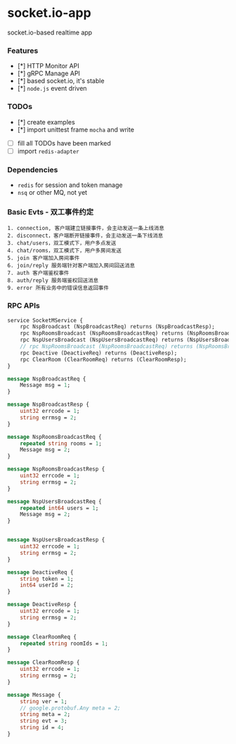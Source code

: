 # socket.io-app
socket.io-based realtime app

### Features

* [*] HTTP Monitor API
* [*] gRPC Manage API
* [*] based socket.io, it's stable
* [*] `node.js` event driven

### TODOs

* [*] create examples
* [*] import unittest frame `mocha` and write
* [ ] fill all TODOs have been marked
* [ ] import `redis-adapter`

### Dependencies

* `redis` for session and token manage
* `nsq` or other MQ, not yet


### Basic Evts - 双工事件约定

    1. connection, 客户端建立链接事件，会主动发送一条上线消息
    2. disconnect，客户端断开链接事件，会主动发送一条下线消息
    3. chat/users，双工模式下，用户多点发送
    4. chat/rooms，双工模式下，用户多房间发送
    5. join 客户端加入房间事件
    6. join/reply 服务端针对客户端加入房间回送消息
    7. auth 客户端鉴权事件
    8. auth/reply 服务端鉴权回送消息
    9. error 所有业务中的错误信息返回事件

### RPC APIs

```proto
service SocketMService {
    rpc NspBroadcast (NspBroadcastReq) returns (NspBroadcastResp);
    rpc NspRoomsBroadcast (NspRoomsBroadcastReq) returns (NspRoomsBroadcastResp);
    rpc NspUsersBroadcast (NspUsersBroadcastReq) returns (NspUsersBroadcastResp);
    // rpc NspRoomsBroadcast (NspRoomsBroadcastReq) returns (NspRoomsBroadcastResp);
    rpc Deactive (DeactiveReq) returns (DeactiveResp);
    rpc ClearRoom (ClearRoomReq) returns (ClearRoomResp);
}

message NspBroadcastReq {
    Message msg = 1;
}

message NspBroadcastResp {
    uint32 errcode = 1;
    string errmsg = 2;
}

message NspRoomsBroadcastReq {
    repeated string rooms = 1;
    Message msg = 2;
}

message NspRoomsBroadcastResp {
    uint32 errcode = 1;
    string errmsg = 2;
}

message NspUsersBroadcastReq {
    repeated int64 users = 1;
    Message msg = 2;
}


message NspUsersBroadcastResp {
    uint32 errcode = 1;
    string errmsg = 2;
}

message DeactiveReq {
    string token = 1;
    int64 userId = 2; 
}

message DeactiveResp {
    uint32 errcode = 1;
    string errmsg = 2;
}

message ClearRoomReq {
    repeated string roomIds = 1;
}

message ClearRoomResp {
    uint32 errcode = 1;
    string errmsg = 2;
}

message Message {
    string ver = 1;
    // google.protobuf.Any meta = 2;
    string meta = 2;
    string evt = 3;
    string id = 4;
} 
```